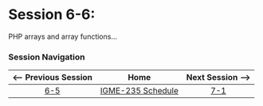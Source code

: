 # Session 6-6: 

PHP arrays and array functions...

### Session Navigation

| <-- Previous Session |               Home                  | Next Session --> |
|:--------------------:|:-----------------------------------:|:----------------:|
|  [6-5](6-5.md)       | [IGME-235 Schedule](../schedule.md) |   [7-1](7-1.md)  |
